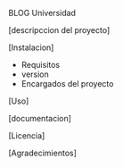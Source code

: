 BLOG Universidad

[descripccion del proyecto]

[Instalacion]
- Requisitos
- version
- Encargados del proyecto

[Uso]

[documentacion]

[Licencia]

[Agradecimientos]
